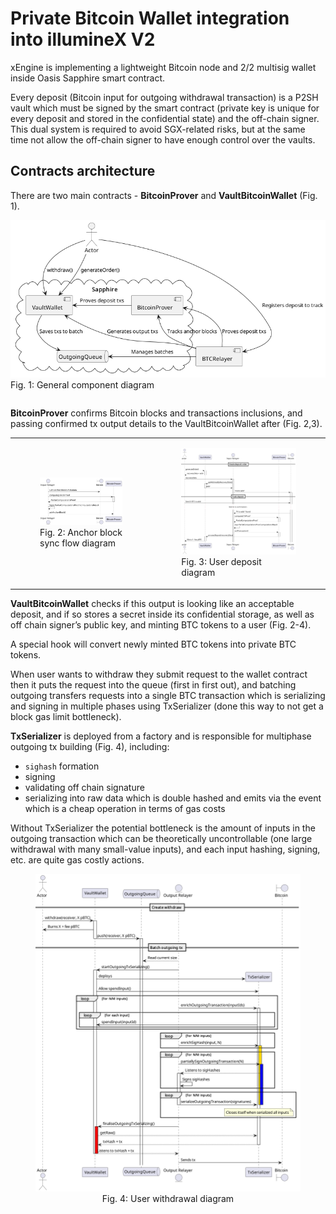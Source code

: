 # Private Bitcoin Wallet integration into illumineX V2
xEngine is implementing a lightweight Bitcoin node and 2/2 multisig wallet inside Oasis Sapphire smart contract.

Every deposit (Bitcoin input for outgoing withdrawal transaction) is a P2SH vault which must be signed by the smart contract (private key is unique for every deposit and stored in the confidential state) and the off-chain signer. This dual system is required to avoid SGX-related risks, but at the same time not allow the off-chain signer to have enough control over the vaults.

## Contracts architecture

There are two main contracts - **BitcoinProver** and **VaultBitcoinWallet** (Fig. 1).
<table>
  <tr>
  <img src="./docs/out/components/Component diagram.png">
  </tr>
  <tr>
  <figcaption>Fig. 1: General component diagram</figcaption>
  </tr>
</table>

**BitcoinProver** confirms Bitcoin blocks and transactions inclusions, and passing confirmed tx output details to the VaultBitcoinWallet after (Fig. 2,3).
<table>
  <tr>
    <td>
<figure>
  <img src="./docs/out/anchor_block_tracking/Anchor%20block%20tracking.png" />
  <figcaption>Fig. 2: Anchor block sync flow diagram</figcaption>
</figure>
    </td>
    <td>
<figure>
  <img src="./docs/out/deposit_flow/Deposit%20flow.png" />
  <figcaption>Fig. 3: User deposit diagram</figcaption>
</figure>
    </td>
  </tr>
</table>


**VaultBitcoinWallet** checks if this output is looking like an acceptable deposit, and if so stores a secret inside its confidential storage, as well as off chain signer’s public key, and minting BTC tokens to a user (Fig. 2-4).

A special hook will convert newly minted BTC tokens into private BTC tokens.

When user wants to withdraw they submit request to the wallet contract then it puts the request into the queue (first in first out), and batching outgoing transfers requests into a single BTC transaction which is serializing and signing in multiple phases using TxSerializer (done this way to not get a block gas limit bottleneck).

**TxSerializer** is deployed from a factory and is responsible for multiphase outgoing tx building (Fig. 4), including:
- `sighash` formation
- signing
- validating off chain signature
- serializing into raw data which is double hashed and emits via the event which is a cheap operation in terms of gas costs

Without TxSerializer the potential bottleneck is the amount of inputs in the outgoing transaction which can be theoretically uncontrollable (one large withdrawal with many small-value inputs), and each input hashing, signing, etc. are quite gas costly actions.

<center>
<figure>
  <img src="./docs/out/withdraw_flow/Withdraw%20flow.png" />
  <figcaption>Fig. 4: User withdrawal diagram</figcaption>
</figure>
</center>

